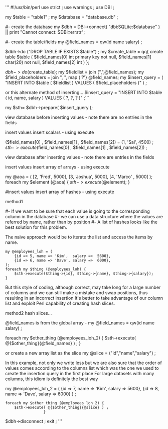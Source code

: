 '''
#!/usr/bin/perl
use strict ;
use warnings ;
use DBI ;

my $table = "table1" ;
my $database = "database.db" ;

#- create the database
my $dbh = DBI->connect( "dbi:SQLite:$database" ) || print "Cannot connect: $DBI::errstr";

#- create the table/fields
my @field_names = qw(id name salary) ;

$dbh->do ("DROP TABLE IF EXISTS $table") ;
my $create_table = qq{
                       create table $table (
                       $field_names[0] int primary key not null,
                       $field_names[1] char(20) not null,
                       $field_names[2] int
                                           )
                      };
                      
$dbh->do($create_table);
my $fieldlist = join (",",@field_names);
my $field_placeholders = join ", ", map {'?'} @field_names;
my $insert_query = ( "INSERT INTO $table ( $fieldlist ) VALUES ( $field_placeholders )" ) ;

or this alternate method of inserting...
$insert_query = "INSERT INTO $table ( id, name, salary ) VALUES ( ?, ?, ? )" ;```

my $sth= $dbh->prepare( $insert_query );

view database before inserting values - note there are no entries in the fields

insert values
insert scalars - using execute

($field_names[0] , $field_names[1] , $field_names[2]) = (1, 'Sal', 4500) ;
 $sth->execute($field_names[0] , $field_names[1] , $field_names[2]) ;
 
view database after inserting values - note there are entries in the fields 

insert values
insert array of arrays - using execute

my @aoa = (
        [2, 'Fred',   5000],
        [3, 'Joshua', 5000],
        [4, 'Marco' , 5000]
    );
    foreach my $element (@aoa) {
        $sth->execute(@$element);
    }

#insert values
insert array of hashes - using execute

method1

#- If we want to be sure that each value is going to the corresponding column in the database
#- we can use a data structure where the values are referred by name, rather than by position
#- A list of hashes looks like the best solution for this problem.

The naive approach would be to iterate the list and access the items by name.

    my @employees_loh = (
        {id => 5, name => 'Kim',  salary =>  5600},
        {id => 6, name => 'Dave', salary =>  6000},
    );
    foreach my $thing (@employees_loh) {
        $sth->execute($thing->{id}, $thing->{name}, $thing->{salary});
    }
    
But this style of coding, although correct, may take long for a large number of columns
and we can still make a mistake and swap positions, thus resulting in an incorrect insertion
It's better to take advantage of our column list and exploit Perl capability of creating hash slices.

method2
hash slices...

@field_names is from the global array - my @field_names = qw(id name salary) ;

foreach my $other_thing (@employees_loh_2) {
        $sth->execute( @{$other_thing}{@field_names} ) ;
                     }

or create a new array list as the slice
my @slice = ("id","name","salary") ;

In this example, not only we write less
but we are also sure that the order of values comes according to the columns list
which was the one we used to create the insertion query in the first place
For large datasets with many columns, this idiom is definitely the best way

my @employees_loh_2 = (
        {id => 7, name => 'Kim',  salary =>  5600},
        {id => 8, name => 'Dave', salary =>  6000}
                      ) ;

    foreach my $other_thing (@employees_loh_2) {
        $sth->execute( @{$other_thing}{@slice} ) ;
                     }
$dbh->disconnect ;
exit ;
''' 
